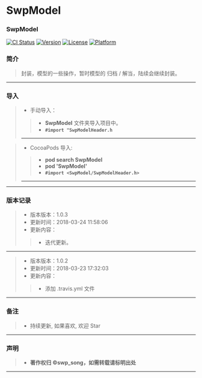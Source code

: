 # SwpModel

### SwpModel

[![CI Status](http://img.shields.io/travis/swp-song/SwpModel.svg?style=flat)](https://travis-ci.org/swp-song/SwpModel) [![Version](https://img.shields.io/cocoapods/v/SwpModel.svg?style=flat)](http://cocoapods.org/pods/SwpModel) [![License](https://img.shields.io/cocoapods/l/SwpModel.svg?style=flat)](http://cocoapods.org/pods/SwpModel) [![Platform](https://img.shields.io/cocoapods/p/SwpModel.svg?style=flat)](http://cocoapods.org/pods/SwpModel)


###  简介

>  封装，模型的一些操作，暂时模型的 归档 / 解当，陆续会继续封装。

-------

### 导入

> * 手动导入：
> 
>> * **SwpModel** 文件夹导入项目中。
>> * **`#import "SwpModelHeader.h`**
>> 
> -------

> * CocoaPods 导入:
> 
>> * **pod search SwpModel**
>> * **pod 'SwpModel'**
>> * **`#import <SwpModel/SwpModelHeader.h>`**
>> 
> -------


-------


### 版本记录

> * 版本版本：1.0.3
> * 更新时间：2018-03-24 11:58:06
> * 更新内容：
>>  *   迭代更新。
    
-------

> * 版本版本：1.0.2
> * 更新时间：2018-03-23 17:32:03
> * 更新内容：
>>  *  添加 .travis.yml 文件
        
-------


### 备注

> * 持续更新, 如果喜欢, 欢迎 Star

-------

### 声明

 > * **著作权归 ©swp_song，如需转载请标明出处**

-------



